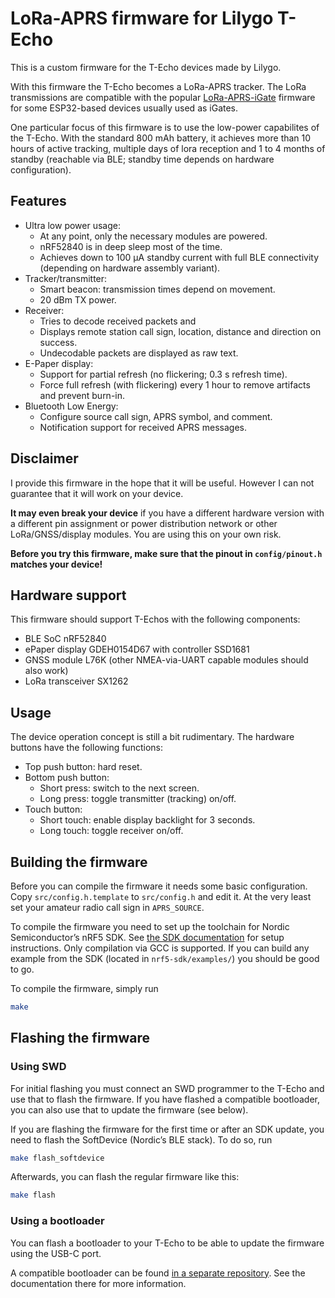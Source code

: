 # LoRa-APRS firmware for Lilygo T-Echo

This is a custom firmware for the T-Echo devices made by Lilygo.

With this firmware the T-Echo becomes a LoRa-APRS tracker. The LoRa
transmissions are compatible with the popular
[LoRa-APRS-iGate](https://github.com/lora-aprs/LoRa_APRS_iGate) firmware for
some ESP32-based devices usually used as iGates.

One particular focus of this firmware is to use the low-power capabilites of
the T-Echo. With the standard 800 mAh battery, it achieves more than 10 hours
of active tracking, multiple days of lora reception and 1 to 4 months of
standby (reachable via BLE; standby time depends on hardware configuration).

## Features

- Ultra low power usage:
  - At any point, only the necessary modules are powered.
  - nRF52840 is in deep sleep most of the time.
  - Achieves down to 100 μA standby current with full BLE connectivity
    (depending on hardware assembly variant).
- Tracker/transmitter:
  - Smart beacon: transmission times depend on movement.
  - 20 dBm TX power.
- Receiver:
  - Tries to decode received packets and
  - Displays remote station call sign, location, distance and direction on success.
  - Undecodable packets are displayed as raw text.
- E-Paper display:
  - Support for partial refresh (no flickering; 0.3 s refresh time).
  - Force full refresh (with flickering) every 1 hour to remove artifacts and prevent burn-in.
- Bluetooth Low Energy:
  - Configure source call sign, APRS symbol, and comment.
  - Notification support for received APRS messages.

## Disclaimer

I provide this firmware in the hope that it will be useful. However I can not
guarantee that it will work on your device.

**It may even break your device** if you have a different hardware version with a
different pin assignment or power distribution network or other
LoRa/GNSS/display modules. You are using this on your own risk.

**Before you try this firmware, make sure that the pinout in `config/pinout.h`
matches your device!**

## Hardware support

This firmware should support T-Echos with the following components:

- BLE SoC nRF52840
- ePaper display GDEH0154D67 with controller SSD1681
- GNSS module L76K (other NMEA-via-UART capable modules should also work)
- LoRa transceiver SX1262

## Usage

The device operation concept is still a bit rudimentary. The hardware buttons
have the following functions:

- Top push button: hard reset.
- Bottom push button:
  - Short press: switch to the next screen.
  - Long press: toggle transmitter (tracking) on/off.
- Touch button:
  - Short touch: enable display backlight for 3 seconds.
  - Long touch: toggle receiver on/off.

## Building the firmware

Before you can compile the firmware it needs some basic configuration. Copy
`src/config.h.template` to `src/config.h` and edit it. At the very least set
your amateur radio call sign in `APRS_SOURCE`.

To compile the firmware you need to set up the toolchain for Nordic
Semiconductor’s nRF5 SDK. See [the SDK
documentation](https://infocenter.nordicsemi.com/topic/struct_sdk/struct/sdk_nrf5_latest.html)
for setup instructions. Only compilation via GCC is supported. If you can build
any example from the SDK (located in `nrf5-sdk/examples/`) you should be good
to go.

To compile the firmware, simply run

```sh
make
```

## Flashing the firmware

### Using SWD

For initial flashing you must connect an SWD programmer to the T-Echo and use
that to flash the firmware. If you have flashed a compatible bootloader, you
can also use that to update the firmware (see below).

If you are flashing the firmware for the first time or after an SDK update, you
need to flash the SoftDevice (Nordic’s BLE stack). To do so, run

```sh
make flash_softdevice
```

Afterwards, you can flash the regular firmware like this:

```sh
make flash
```

### Using a bootloader

You can flash a bootloader to your T-Echo to be able to update the firmware using the USB-C port.

A compatible bootloader can be found [in a separate
repository](../t-echo-bootloader). See the documentation there for more
information.
